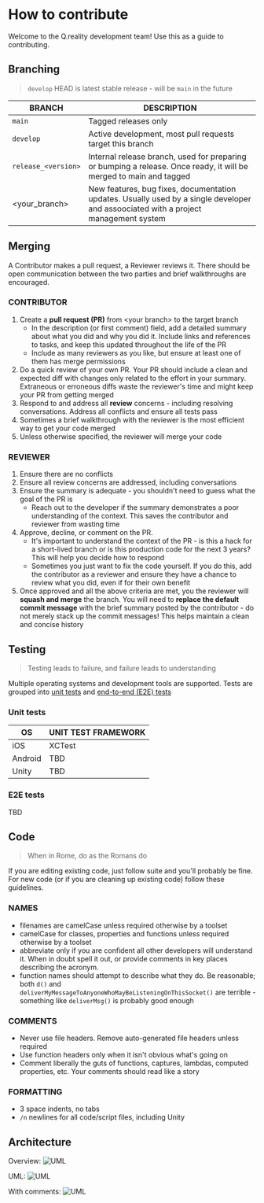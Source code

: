 # How to contribute
Welcome to the Q.reality development team! Use this as a guide to contributing.

## Branching
>`develop` HEAD is latest stable release - will be `main` in the future

|BRANCH|DESCRIPTION|
|--|--|
|`main`|Tagged releases only|
|`develop`|Active development, most pull requests target this branch|
|`release_<version>`|Internal release branch, used for preparing or bumping a release. Once ready, it will be merged to main and tagged|
|\<your_branch\>|New features, bug fixes, documentation updates. Usually used by a single developer and assoociated with a project management system|

## Merging

A Contributor makes a pull request, a Reviewer reviews it. There should be open communication between the two parties and brief walkthroughs are encouraged.

### CONTRIBUTOR
1. Create a **pull request (PR)** from \<your branch\> to the target branch
   - In the description (or first comment) field, add a detailed summary about what you did and why you did it. Include links and references to tasks, and keep this updated throughout the life of the PR
   - Include as many reviewers as you like, but ensure at least one of them has merge permissions
2. Do a quick review of your own PR. Your PR should include a clean and expected diff with changes only related to the effort in your summary. Extraneous or erroneous diffs waste the reviewer's time and might keep your PR from getting merged
3. Respond to and address all **review** concerns - including resolving conversations. Address all conflicts and ensure all tests pass
4. Sometimes a brief walkthrough with the reviewer is the most efficient way to get your code merged
5. Unless otherwise specified, the reviewer will merge your code

### REVIEWER
1. Ensure there are no conflicts
2. Ensure all review concerns are addressed, including conversations
3. Ensure the summary is adequate - you shouldn't need to guess what the goal of the PR is
   - Reach out to the developer if the summary demonstrates a poor understanding of the context. This saves the contributor and reviewer from wasting time
4. Approve, decline, or comment on the PR.
   - It's important to understand the context of the PR - is this a hack for a short-lived branch or is this production code for the next 3 years? This will help you decide how to respond
   - Sometimes you just want to fix the code yourself. If you do this, add the contributor as a reviewer and ensure they have a chance to review what you did, even if for their own benefit
5. Once approved and all the above criteria are met, you the reviewer will **squash and merge** the branch. You will need to **replace the default commit message** with the brief summary posted by the contributor - do not merely stack up the commit messages! This helps maintain a clean and concise history

## Testing
>Testing leads to failure, and failure leads to understanding

Multiple operating systems and development tools are supported.
Tests are grouped into [unit tests](#unit-tests) and [end-to-end (E2E) tests](#e2e-tests)

### Unit tests

|OS|UNIT TEST FRAMEWORK|
|--|--|
|iOS|XCTest|
|Android|TBD|
|Unity|TBD|

### E2E tests
TBD

## Code
>When in Rome, do as the Romans do

If you are editing existing code, just follow suite and you'll probably be fine. For new code (or if you are cleaning up existing code) follow these guidelines.

### NAMES
- filenames are camelCase unless required otherwise by a toolset
- camelCase for classes, properties and functions unless required otherwise by a toolset
- abbreviate only if you are confident all other developers will understand it. When in doubt spell it out, or provide comments in key places describing the acronym.
- function names should attempt to describe what they do. Be reasonable; both `d()` and `deliverMyMessageToAnyoneWhoMayBeListeningOnThisSocket()` are terrible - something like `deliverMsg()` is probably good enough

### COMMENTS
- Never use file headers. Remove auto-generated file headers unless required
- Use function headers only when it isn't obvious what's going on
- Comment liberally the guts of functions, captures, lambdas, computed properties, etc. Your comments should read like a story

### FORMATTING
- 3 space indents, no tabs
- `/n` newlines for all code/script files, including Unity

## Architecture
Overview: ![UML](/doc/q_reality_sdk_overview.png)

UML: ![UML](/doc/q_reality_sdk_uml.png)

With comments: ![UML](/doc/q_reality_sdk_uml_with_comments.png)
